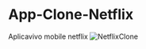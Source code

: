 # App-Clone-Netflix
Aplicavivo mobile netflix
![NetflixClone](https://user-images.githubusercontent.com/105009963/188713674-4932c493-51e9-4e6c-98e0-22be77a71497.png)
